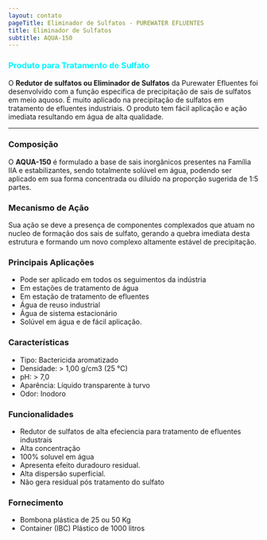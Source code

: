 ```yaml
---
layout: contato
pageTitle: Eliminador de Sulfatos - PUREWATER EFLUENTES
title: Eliminador de Sulfatos
subtitle: AQUA-150
---
```


### <font color="#00F5FF">**Produto para Tratamento de Sulfato**</font>


O **Redutor de sulfatos ou Eliminador de Sulfatos** da Purewater Efluentes foi desenvolvido com a função especifica de precipitação de sais de sulfatos em meio aquoso. É muito aplicado na precipitação de sulfatos em tratamento de efluentes industriais.
O produto tem fácil aplicação e ação imediata resultando em água de alta qualidade.

---    

### **Composição**

O **AQUA-150** é formulado a base de sais inorgânicos presentes na Família IIA e estabilizantes, sendo totalmente solúvel em água, podendo ser aplicado em sua forma concentrada ou diluído na proporção sugerida de 1:5 partes.

### **Mecanismo de Ação**

Sua ação se deve a presença de componentes complexados que atuam no nucleo de formação dos sais de sulfato, gerando a quebra imediata desta estrutura e formando um novo complexo altamente estável de precipitação.  

### **Principais Aplicações**

- Pode ser aplicado em todos os seguimentos da indústria
- Em estações de tratamento de água
- Em estação de tratamento de efluentes
- Água de reuso industrial
- Água de sistema estacionário
- Solúvel em água e de fácil aplicação.

### **Características**

- Tipo: Bactericida aromatizado
- Densidade: > 1,00 g/cm3 (25 °C)
- pH: > 7,0
- Aparência: Líquido transparente à turvo
- Odor: Inodoro

### **Funcionalidades**

- Redutor de sulfatos de alta efeciencia para tratamento de efluentes industrais
- Alta concentração
- 100% soluvel em água
- Apresenta efeito duradouro residual.
- Alta dispersão superficial.
- Não gera residual pós tratamento do sulfato

### **Fornecimento**

- Bombona plástica de 25 ou 50 Kg
- Container (IBC) Plástico de 1000 litros

